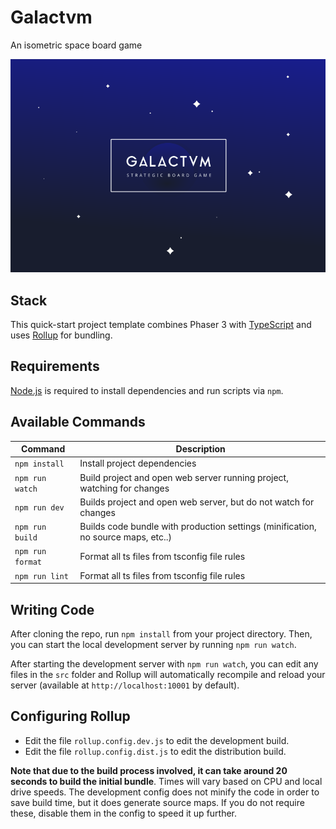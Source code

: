 # Galactvm

An isometric space board game

![logo](readme/images/load-screen.png)

## Stack

This quick-start project template combines Phaser 3 with [TypeScript](https://www.typescriptlang.org/) and uses [Rollup](https://rollupjs.org) for bundling.

## Requirements

[Node.js](https://nodejs.org) is required to install dependencies and run scripts via `npm`.

## Available Commands

| Command          | Description                                                                       |
| ---------------- | --------------------------------------------------------------------------------- |
| `npm install`    | Install project dependencies                                                      |
| `npm run watch`  | Build project and open web server running project, watching for changes           |
| `npm run dev`    | Builds project and open web server, but do not watch for changes                  |
| `npm run build`  | Builds code bundle with production settings (minification, no source maps, etc..) |
| `npm run format` | Format all ts files from tsconfig file rules                                      |
| `npm run lint`   | Format all ts files from tsconfig file rules                                      |

## Writing Code

After cloning the repo, run `npm install` from your project directory. Then, you can start the local development
server by running `npm run watch`.

After starting the development server with `npm run watch`, you can edit any files in the `src` folder
and Rollup will automatically recompile and reload your server (available at `http://localhost:10001`
by default).

## Configuring Rollup

* Edit the file `rollup.config.dev.js` to edit the development build.
* Edit the file `rollup.config.dist.js` to edit the distribution build.

**Note that due to the build process involved, it can take around 20 seconds to build the initial bundle**. Times will vary based on CPU and local drive speeds. The development config does not minify the code in order to save build time, but it does generate source maps. If you do not require these, disable them in the config to speed it up further.
